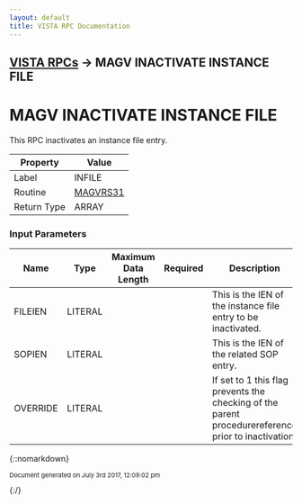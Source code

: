 ```yaml
---
layout: default
title: VISTA RPC Documentation
---
```


## [VISTA RPCs](TableOfContents) &#8594; MAGV INACTIVATE INSTANCE FILE
# MAGV INACTIVATE INSTANCE FILE

This RPC inactivates an instance file entry.

Property | Value
--- | ---
Label | INFILE
Routine | [MAGVRS31](http://code.osehra.org/dox/Routine_MAGVRS31_source.html)
Return Type | ARRAY


### Input Parameters

Name | Type | Maximum Data Length | Required | Description
--- | --- | --- | --- | ---
FILEIEN | LITERAL |  |  | This is the IEN of the instance file entry to be inactivated.
SOPIEN | LITERAL |  |  | This is the IEN of the related SOP entry.
OVERRIDE | LITERAL |  |  | If set to 1 this flag prevents the checking of the parent procedurereference prior to inactivation.



{::nomarkdown} <br/><p style="font-size: 11px">Document generated on July 3rd 2017, 12:09:02 pm</p>{:/}